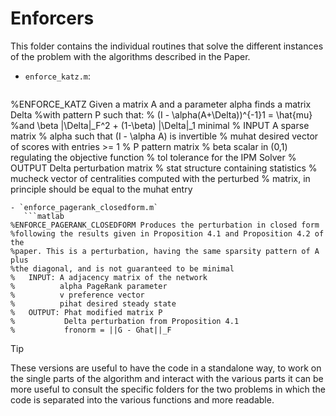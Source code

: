 # Enforcers

This folder contains the individual routines that solve the different 
instances of the problem with the algorithms described in the Paper.

- `enforce_katz.m`:
   ```matlab
%ENFORCE_KATZ Given a matrix A and a parameter alpha finds a matrix Delta
%with pattern P such that:
%   (I - \alpha(A+\Delta))^{-1}1 = \hat{mu}
%and \beta \|\Delta\|_F^2 + (1-\beta) \|\Delta\|_1 minimal
%   INPUT A sparse matrix
%         alpha such that (I - \alpha A) is invertible
%         muhat desired vector of scores with entries >= 1
%         P pattern matrix
%         beta scalar in (0,1) regulating the objective function
%         tol tolerance for the IPM Solver
%   OUTPUT Delta perturbation matrix
%          stat structure containing statistics
%          mucheck vector of centralities computed with the perturbed
%          matrix, in principle should be equal to the muhat entry
```
- `enforce_pagerank_closedform.m`
   ```matlab
%ENFORCE_PAGERANK_CLOSEDFORM Produces the perturbation in closed form
%following the results given in Proposition 4.1 and Proposition 4.2 of the
%paper. This is a perturbation, having the same sparsity pattern of A plus
%the diagonal, and is not guaranteed to be minimal
%   INPUT: A adjacency matrix of the network
%          alpha PageRank parameter
%          v preference vector
%          pihat desired steady state
%   OUTPUT: Phat modified matrix P
%           Delta perturbation from Proposition 4.1
%           fronorm = ||G - Ghat||_F
```

> [!TIP]
> These versions are useful to have the code in a standalone way, to work 
> on the single parts of the algorithm and interact with the various parts 
> it can be more useful to consult the specific folders for the two 
> problems in which the code is separated into the various functions 
> and more readable.